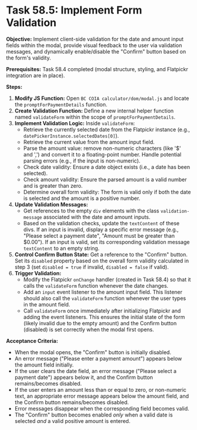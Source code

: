 # Task 58.5: Implement Form Validation

**Objective:** Implement client-side validation for the date and amount input fields within the modal, provide visual feedback to the user via validation messages, and dynamically enable/disable the "Confirm" button based on the form's validity.

**Prerequisites:** Task 58.4 completed (modal structure, styling, and Flatpickr integration are in place).

**Steps:**

1.  **Modify JS Function:** Open `BC COIA calculator/dom/modal.js` and locate the `promptForPaymentDetails` function.
2.  **Create Validation Function:** Define a new internal helper function named `validateForm` within the scope of `promptForPaymentDetails`.
3.  **Implement Validation Logic:** Inside `validateForm`:
    *   Retrieve the currently selected date from the Flatpickr instance (e.g., `datePickerInstance.selectedDates[0]`).
    *   Retrieve the current value from the amount input field.
    *   Parse the amount value: remove non-numeric characters (like '$' and ',') and convert it to a floating-point number. Handle potential parsing errors (e.g., if the input is non-numeric).
    *   Check date validity: Ensure a date object exists (i.e., a date has been selected).
    *   Check amount validity: Ensure the parsed amount is a valid number and is greater than zero.
    *   Determine overall form validity: The form is valid only if both the date is selected and the amount is a positive number.
4.  **Update Validation Messages:**
    *   Get references to the empty `div` elements with the class `validation-message` associated with the date and amount inputs.
    *   Based on the validation checks, update the `textContent` of these divs. If an input is invalid, display a specific error message (e.g., "Please select a payment date", "Amount must be greater than $0.00"). If an input is valid, set its corresponding validation message `textContent` to an empty string.
5.  **Control Confirm Button State:** Get a reference to the "Confirm" button. Set its `disabled` property based on the overall form validity calculated in step 3 (set `disabled = true` if invalid, `disabled = false` if valid).
6.  **Trigger Validation:**
    *   Modify the Flatpickr `onChange` handler (created in Task 58.4) so that it calls the `validateForm` function whenever the date changes.
    *   Add an `input` event listener to the amount input field. This listener should also call the `validateForm` function whenever the user types in the amount field.
    *   Call `validateForm` once immediately after initializing Flatpickr and adding the event listeners. This ensures the initial state of the form (likely invalid due to the empty amount) and the Confirm button (disabled) is set correctly when the modal first opens.

**Acceptance Criteria:**

*   When the modal opens, the "Confirm" button is initially disabled.
*   An error message ("Please enter a payment amount") appears below the amount field initially.
*   If the user clears the date field, an error message ("Please select a payment date") appears below it, and the Confirm button remains/becomes disabled.
*   If the user enters an amount less than or equal to zero, or non-numeric text, an appropriate error message appears below the amount field, and the Confirm button remains/becomes disabled.
*   Error messages disappear when the corresponding field becomes valid.
*   The "Confirm" button becomes enabled *only* when a valid date is selected *and* a valid positive amount is entered.
